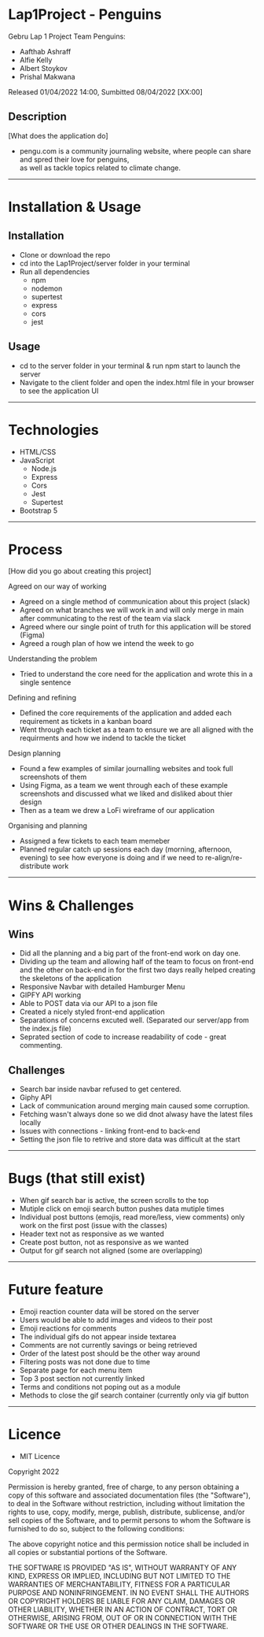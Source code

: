 # Lap1Project - Penguins

Gebru Lap 1 Project Team Penguins:
- Aafthab Ashraff
- Alfie Kelly
- Albert Stoykov
- Prishal Makwana


Released 01/04/2022 14:00, Sumbitted 08/04/2022 [XX:00]

## Description 
[What does the application do]
  * pengu.com is a community journaling website, where people can share and spred their love for penguins,<br> as well as tackle topics related to climate change.


---

# Installation & Usage

## Installation

- Clone or download the repo
- cd into the Lap1Project/server folder in your terminal 
- Run all dependencies
  - npm
  - nodemon
  - supertest
  - express
  - cors
  - jest

## Usage

- cd to the server folder in your terminal & run npm start to launch the server
- Navigate to the client folder and open the index.html file in your browser to see the application UI

---

# Technologies 

- HTML/CSS
- JavaScript 
  - Node.js
  - Express
  - Cors
  - Jest 
  - Supertest
- Bootstrap 5

---

# Process

[How did you go about creating this project]

Agreed on our way of working 
- Agreed on a single method of communication about this project (slack)
- Agreed on what branches we will work in and will only merge in main after communicating to the rest of the team via slack 
- Agreed where our single point of truth for this application will be stored (Figma) 
- Agreed a rough plan of how we intend the week to go 

Understanding the problem 
- Tried to understand the core need for the application and wrote this in a single sentence

Defining and refining  
- Defined the core requirements of the application and added each requirement as tickets in a kanban board  
- Went through each ticket as a team to ensure we are all aligned with the requirments and how we indend to tackle the ticket 

Design planning 
- Found a few examples of similar journalling websites and took full screenshots of them 
- Using Figma, as a team we went through each of these example screenshots and discussed what we liked and disliked about thier design 
- Then as a team we drew a LoFi wireframe of our application 

Organising and planning 
- Assigned a few tickets to each team memeber 
- Planned regular catch up sessions each day (morning, afternoon, evening) to see how everyone is doing and if we need to re-align/re-distribute work 

---

# Wins & Challenges

## Wins

- Did all the planning and a big part of the front-end work on day one.
- Dividing up the team and allowing half of the team to focus on front-end and the other on back-end in for the first two days really helped creating the skeletons of the application 
- Responsive Navbar with detailed Hamburger Menu
- GIPFY API working
- Able to POST data via our API to a json file 
- Created a nicely styled front-end application 
- Separations of concerns excuted well. (Separated our server/app from the index.js file)
- Seprated section of code to increase readability of code - great commenting. 

## Challenges

- Search bar inside navbar refused to get centered. 
- Giphy API
- Lack of communication around merging main caused some corruption. 
- Fetching wasn't always done so we did dnot alwasy have the latest files locally 
- Issues with connections - linking front-end to back-end 
- Setting the json file to retrive and store data was difficult at the start

---

# Bugs (that still exist)

- When gif search bar is active, the screen scrolls to the top 
- Mutiple click on emoji search button pushes data mutiple times 
- Individual post buttons (emojis, read more/less, view comments) only work on the first post (issue with the classes) 
- Header text not as responsive as we wanted 
- Create post button,  not as responsive as we wanted  
- Output for gif search not aligned (some are overlapping)

---

# Future feature 

- Emoji reaction counter data will be stored on the server 
- Users would be able to add images and videos to their post
- Emoji reactions for comments 
- The individual gifs do not appear inside textarea 
- Comments are not currently savings or being retrieved
- Order of the latest post should be the other way around 
- Filtering posts was not done due to time
- Separate page for each menu item 
- Top 3 post section not currently linked
- Terms and conditions not poping out as a module 
- Methods to close the gif search container (currently only via gif button 

---

# Licence 

- MIT Licence 

Copyright 2022

Permission is hereby granted, free of charge, to any person obtaining a copy of this software and associated documentation files (the "Software"), to deal in the Software without restriction, including without limitation the rights to use, copy, modify, merge, publish, distribute, sublicense, and/or sell copies of the Software, and to permit persons to whom the Software is furnished to do so, subject to the following conditions:

The above copyright notice and this permission notice shall be included in all copies or substantial portions of the Software.

THE SOFTWARE IS PROVIDED "AS IS", WITHOUT WARRANTY OF ANY KIND, EXPRESS OR IMPLIED, INCLUDING BUT NOT LIMITED TO THE WARRANTIES OF MERCHANTABILITY, FITNESS FOR A PARTICULAR PURPOSE AND NONINFRINGEMENT. IN NO EVENT SHALL THE AUTHORS OR COPYRIGHT HOLDERS BE LIABLE FOR ANY CLAIM, DAMAGES OR OTHER LIABILITY, WHETHER IN AN ACTION OF CONTRACT, TORT OR OTHERWISE, ARISING FROM, OUT OF OR IN CONNECTION WITH THE SOFTWARE OR THE USE OR OTHER DEALINGS IN THE SOFTWARE.



